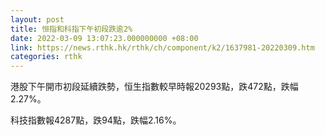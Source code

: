 ```yaml
---
layout: post
title: 恒指和科指下午初段跌逾2%
date: 2022-03-09 13:07:23.000000000 +08:00
link: https://news.rthk.hk/rthk/ch/component/k2/1637981-20220309.htm
categories: rthk
---
```


港股下午開市初段延續跌勢，恒生指數較早時報20293點，跌472點，跌幅2.27%。

科技指數報4287點，跌94點，跌幅2.16%。
